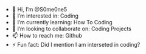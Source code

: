 - 👋 Hi, I’m @S0me0ne5
- 👀 I’m interested in: Coding
- 🌱 I’m currently learning: How To Coding
- 💞️ I’m looking to collaborate on: Coding Projects
- 📫 How to reach me: Github
- ⚡ Fun fact: Did I mention I am interseted in coding?

<!---
S0me0ne5/S0me0ne5 is a ✨ special ✨ repository because its `README.md` (this file) appears on your GitHub profile.
You can click the Preview link to take a look at your changes.
--->
